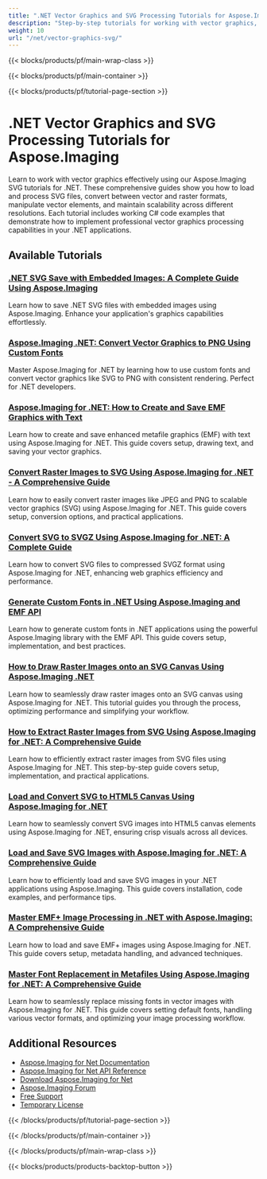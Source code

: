 ```yaml
---
title: ".NET Vector Graphics and SVG Processing Tutorials for Aspose.Imaging"
description: "Step-by-step tutorials for working with vector graphics, SVG files, and scalable image formats using Aspose.Imaging for .NET."
weight: 10
url: "/net/vector-graphics-svg/"
---
```


{{< blocks/products/pf/main-wrap-class >}}

{{< blocks/products/pf/main-container >}}

{{< blocks/products/pf/tutorial-page-section >}}
# .NET Vector Graphics and SVG Processing Tutorials for Aspose.Imaging

Learn to work with vector graphics effectively using our Aspose.Imaging SVG tutorials for .NET. These comprehensive guides show you how to load and process SVG files, convert between vector and raster formats, manipulate vector elements, and maintain scalability across different resolutions. Each tutorial includes working C# code examples that demonstrate how to implement professional vector graphics processing capabilities in your .NET applications.

## Available Tutorials

### [.NET SVG Save with Embedded Images&#58; A Complete Guide Using Aspose.Imaging](./net-svg-save-embedded-images-aspose-imaging-guide/)
Learn how to save .NET SVG files with embedded images using Aspose.Imaging. Enhance your application's graphics capabilities effortlessly.

### [Aspose.Imaging .NET&#58; Convert Vector Graphics to PNG Using Custom Fonts](./aspose-imaging-net-custom-fonts-vector-to-png/)
Master Aspose.Imaging for .NET by learning how to use custom fonts and convert vector graphics like SVG to PNG with consistent rendering. Perfect for .NET developers.

### [Aspose.Imaging for .NET&#58; How to Create and Save EMF Graphics with Text](./aspose-imaging-net-emf-graphics-tutorial/)
Learn how to create and save enhanced metafile graphics (EMF) with text using Aspose.Imaging for .NET. This guide covers setup, drawing text, and saving your vector graphics.

### [Convert Raster Images to SVG Using Aspose.Imaging for .NET - A Comprehensive Guide](./export-raster-images-svg-aspose-imaging-net/)
Learn how to easily convert raster images like JPEG and PNG to scalable vector graphics (SVG) using Aspose.Imaging for .NET. This guide covers setup, conversion options, and practical applications.

### [Convert SVG to SVGZ Using Aspose.Imaging for .NET&#58; A Complete Guide](./convert-svg-to-svgz-aspose-imaging-net/)
Learn how to convert SVG files to compressed SVGZ format using Aspose.Imaging for .NET, enhancing web graphics efficiency and performance.

### [Generate Custom Fonts in .NET Using Aspose.Imaging and EMF API](./generate-custom-fonts-aspose-imaging-net-emf-api/)
Learn how to generate custom fonts in .NET applications using the powerful Aspose.Imaging library with the EMF API. This guide covers setup, implementation, and best practices.

### [How to Draw Raster Images onto an SVG Canvas Using Aspose.Imaging .NET](./draw-raster-images-svg-aspose-imaging-net/)
Learn how to seamlessly draw raster images onto an SVG canvas using Aspose.Imaging for .NET. This tutorial guides you through the process, optimizing performance and simplifying your workflow.

### [How to Extract Raster Images from SVG Using Aspose.Imaging for .NET&#58; A Comprehensive Guide](./extract-raster-images-svg-aspose-imaging-net/)
Learn how to efficiently extract raster images from SVG files using Aspose.Imaging for .NET. This step-by-step guide covers setup, implementation, and practical applications.

### [Load and Convert SVG to HTML5 Canvas Using Aspose.Imaging for .NET](./load-save-svg-html5-canvas-aspose-imaging-net/)
Learn how to seamlessly convert SVG images into HTML5 canvas elements using Aspose.Imaging for .NET, ensuring crisp visuals across all devices.

### [Load and Save SVG Images with Aspose.Imaging for .NET&#58; A Comprehensive Guide](./load-save-svg-aspose-imaging-net/)
Learn how to efficiently load and save SVG images in your .NET applications using Aspose.Imaging. This guide covers installation, code examples, and performance tips.

### [Master EMF+ Image Processing in .NET with Aspose.Imaging&#58; A Comprehensive Guide](./master-emf-image-processing-dotnet-aspose-imaging/)
Learn how to load and save EMF+ images using Aspose.Imaging for .NET. This guide covers setup, metadata handling, and advanced techniques.

### [Master Font Replacement in Metafiles Using Aspose.Imaging for .NET&#58; A Comprehensive Guide](./master-font-replacement-aspose-imaging-net/)
Learn how to seamlessly replace missing fonts in vector images with Aspose.Imaging for .NET. This guide covers setting default fonts, handling various vector formats, and optimizing your image processing workflow.

## Additional Resources

- [Aspose.Imaging for Net Documentation](https://docs.aspose.com/imaging/net/)
- [Aspose.Imaging for Net API Reference](https://reference.aspose.com/imaging/net/)
- [Download Aspose.Imaging for Net](https://releases.aspose.com/imaging/net/)
- [Aspose.Imaging Forum](https://forum.aspose.com/c/imaging)
- [Free Support](https://forum.aspose.com/)
- [Temporary License](https://purchase.aspose.com/temporary-license/)

{{< /blocks/products/pf/tutorial-page-section >}}

{{< /blocks/products/pf/main-container >}}

{{< /blocks/products/pf/main-wrap-class >}}

{{< blocks/products/products-backtop-button >}}